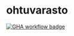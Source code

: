 # ohtuvarasto

[![GHA workflow badge](https://github.com/rautiais/ohtuvarasto/workflows/CI/badge.svg)](https://github.com/rautiais/ohtuvarasto/actions)
